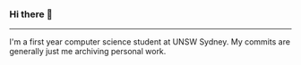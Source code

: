 ### Hi there 👋
---

I'm a first year computer science student at UNSW Sydney. My commits are generally just me archiving personal work.
